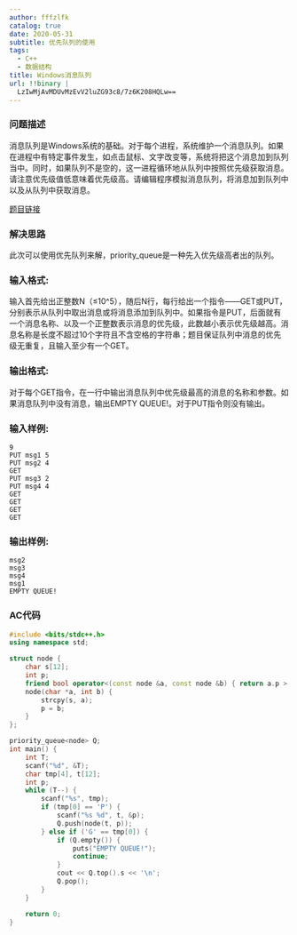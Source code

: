 ```yaml
---
author: fffzlfk
catalog: true
date: 2020-05-31
subtitle: 优先队列的使用
tags:
  - C++
  - 数据结构
title: Windows消息队列
url: !!binary |
  LzIwMjAvMDUvMzEvV2luZG93c8/7z6K208HQLw==
---
```



### 问题描述
消息队列是Windows系统的基础。对于每个进程，系统维护一个消息队列。如果在进程中有特定事件发生，如点击鼠标、文字改变等，系统将把这个消息加到队列当中。同时，如果队列不是空的，这一进程循环地从队列中按照优先级获取消息。请注意优先级值低意味着优先级高。请编辑程序模拟消息队列，将消息加到队列中以及从队列中获取消息。

[题目链接](https://pintia.cn/problem-sets/15/problems/841)
### 解决思路
此次可以使用优先队列来解，priority_queue是一种先入优先级高者出的队列。

### 输入格式:
输入首先给出正整数N（≤10^5​​），随后N行，每行给出一个指令——GET或PUT，分别表示从队列中取出消息或将消息添加到队列中。如果指令是PUT，后面就有一个消息名称、以及一个正整数表示消息的优先级，此数越小表示优先级越高。消息名称是长度不超过10个字符且不含空格的字符串；题目保证队列中消息的优先级无重复，且输入至少有一个GET。

### 输出格式:
对于每个GET指令，在一行中输出消息队列中优先级最高的消息的名称和参数。如果消息队列中没有消息，输出EMPTY QUEUE!。对于PUT指令则没有输出。

### 输入样例:
```
9
PUT msg1 5
PUT msg2 4
GET
PUT msg3 2
PUT msg4 4
GET
GET
GET
GET
```
### 输出样例:
```
msg2
msg3
msg4
msg1
EMPTY QUEUE!
```
### AC代码
```cpp
#include <bits/stdc++.h>
using namespace std;

struct node {
    char s[12];
    int p;
    friend bool operator<(const node &a, const node &b) { return a.p > b.p; }
    node(char *a, int b) {
        strcpy(s, a);
        p = b;
    }
};

priority_queue<node> Q;
int main() {
    int T;
    scanf("%d", &T);
    char tmp[4], t[12];
    int p;
    while (T--) {
        scanf("%s", tmp);
        if (tmp[0] == 'P') {
            scanf("%s %d", t, &p);
            Q.push(node(t, p));
        } else if ('G' == tmp[0]) {
            if (Q.empty()) {
                puts("EMPTY QUEUE!");
                continue;
            }
            cout << Q.top().s << '\n';
            Q.pop();
        }
    }

    return 0;
}
```